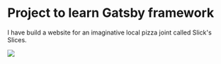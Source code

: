 # Project to learn Gatsby framework

I have build a website for an imaginative local pizza joint called Slick's Slices.

<img src="gatsby/public/images/website_screenshot.png"/>